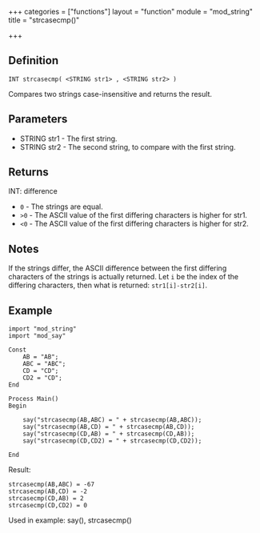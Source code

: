 +++
categories = ["functions"]
layout = "function"
module = "mod_string"
title = "strcasecmp()"

+++

## Definition

    INT strcasecmp( <STRING str1> , <STRING str2> )

Compares two strings case-insensitive and returns the result.

## Parameters

- STRING str1 - The first string.
- STRING str2 - The second string, to compare with the first string.

## Returns

INT: difference

- `0` - The strings are equal.
- `>0`  - The ASCII value of the first differing characters is higher for str1.
- `<0`  - The ASCII value of the first differing characters is higher for str2.

## Notes

If the strings differ, the ASCII difference between the first differing characters of the strings is actually returned. Let `i` be the index of the differing characters, then what is returned: `str1[i]-str2[i]`.

## Example

```
import "mod_string"
import "mod_say"

Const
    AB = "AB";
    ABC = "ABC";
    CD = "CD";
    CD2 = "CD";
End

Process Main()
Begin

    say("strcasecmp(AB,ABC) = " + strcasecmp(AB,ABC));
    say("strcasecmp(AB,CD) = " + strcasecmp(AB,CD));
    say("strcasecmp(CD,AB) = " + strcasecmp(CD,AB));
    say("strcasecmp(CD,CD2) = " + strcasecmp(CD,CD2));

End
```

Result:

```
strcasecmp(AB,ABC) = -67
strcasecmp(AB,CD) = -2
strcasecmp(CD,AB) = 2
strcasecmp(CD,CD2) = 0
```

Used in example: say(), strcasecmp()
